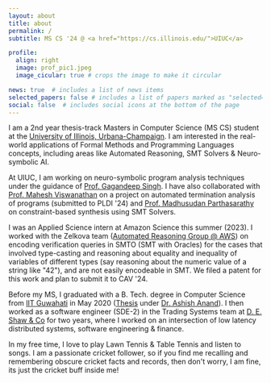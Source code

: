 ```yaml
---
layout: about
title: about
permalink: /
subtitle: MS CS '24 @ <a href="https://cs.illinois.edu/">UIUC</a>

profile:
  align: right
  image: prof_pic1.jpeg
  image_cicular: true # crops the image to make it circular

news: true  # includes a list of news items
selected_papers: false # includes a list of papers marked as "selected={true}"
social: false  # includes social icons at the bottom of the page
---
```


I am a 2nd year thesis-track Masters in Computer Science (MS CS) student at the [University of Illinois, Urbana-Champaign](https://cs.illinois.edu/). I am interested in the real-world applications of Formal Methods and Programming Languages concepts, including areas like Automated Reasoning, SMT Solvers & Neuro-symbolic AI.

At UIUC, I am working on neuro-symbolic program analysis techniques under the guidance of [Prof. Gagandeep Singh](https://ggndpsngh.github.io/). I have also collaborated with [Prof. Mahesh Viswanathan](https://vmahesh.cs.illinois.edu/) on a project on automated termination analysis of programs (submitted to PLDI '24) and [Prof. Madhusudan Parthasarathy](https://madhu.cs.illinois.edu/) on constraint-based synthesis using SMT Solvers. 

I was an Applied Science intern at Amazon Science this summer (2023). I worked with the Zelkova team ([Automated Reasoning Group @ AWS](https://www.amazon.science/blog/a-billion-smt-queries-a-day#:~:text=invited%20paper.-,Zelkova,-At%20Amazon%2C%20we)) on encoding verification queries in SMTO (SMT with Oracles) for the cases that involved type-casting and reasoning about equality and inequality of variables of different types (say reasoning about the numeric value of a string like "42"), and are not easily encodeable in SMT. We filed a patent for this work and plan to submit it to CAV '24.

Before my MS, I graduated with a B. Tech. degree in Computer Science from <a href="https://www.iitg.ac.in/">IIT Guwahati</a> in May 2020 (<a href="/assets/pdf/Senior_Thesis.pdf" target="_blank">Thesis</a> under <a href="https://www.iitg.ac.in/anand.ashish/">Dr. Ashish Anand</a>). I then worked as a software engineer (SDE-2) in the Trading Systems team at <a href="https://www.deshawindia.com/">D. E. Shaw & Co</a> for two years, where I worked on an intersection of low latency distributed systems, software engineering & finance. 

In my free time, I love to play Lawn Tennis & Table Tennis and listen to songs. I am a passionate cricket follower, so if you find me recalling and remembering obscure cricket facts and records, then don't worry, I am fine, its just the cricket buff inside me!

